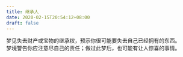 ```yaml
---
title: 继承人
date: 2020-02-15T20:54:12+08:00
draft: false
---
```


梦见失去财产或宝物的继承权，预示你很可能要失去自己已经拥有的东西。<br>
梦境警告你应注意尽自己的责任；做过此梦后，也可能有让人惊喜的事情。<br>
